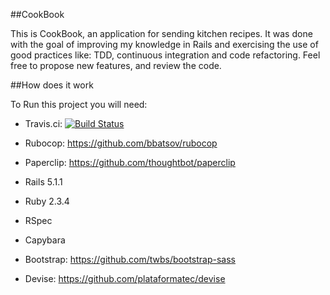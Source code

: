 ##CookBook

This is CookBook, an application for sending kitchen recipes.
It was done with the goal of improving my knowledge in Rails and exercising the use of good practices like: TDD, continuous integration and code refactoring.
Feel free to propose new features, and review the code.

##How does it work

To Run this project you will need:

- Travis.ci:
[![Build Status](https://travis-ci.org/ElizabethRamos/cookbook.svg?branch=master)](https://travis-ci.org/ElizabethRamos/cookbook)

- Rubocop:
https://github.com/bbatsov/rubocop

- Paperclip:
https://github.com/thoughtbot/paperclip

- Rails 5.1.1

- Ruby 2.3.4

- RSpec

- Capybara

- Bootstrap:
 https://github.com/twbs/bootstrap-sass

 - Devise:
 https://github.com/plataformatec/devise
